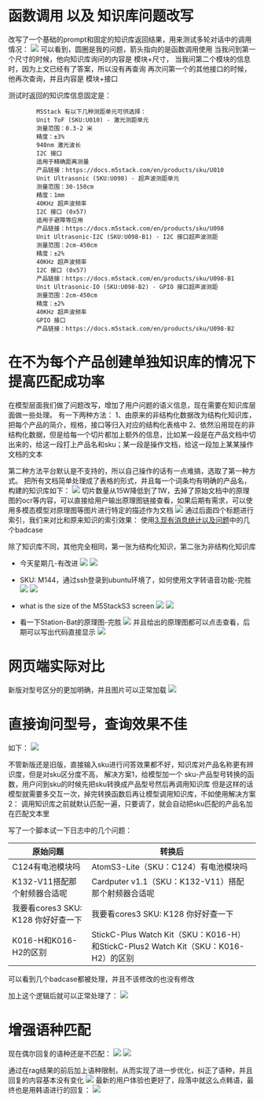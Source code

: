# 函数调用 以及 知识库问题改写
改写了一个基础的prompt和固定的知识库返回结果，用来测试多轮对话中的调用情况：
![](../file/Pasted%20image%2020250508171626.png)
可以看到，圆圈是我的问题，箭头指向的是函数调用使用
当我问到第一个尺寸的时候，他向知识库询问的内容是 模块+尺寸，
当我问第二个模块的信息时，因为上文已经有了答案，所以没有再查询
再次问第一个的其他接口的时候，他再次查询，并且内容是 模块+接口

测试时返回的知识库信息固定是：
```
        M5Stack 有以下几种测距单元可供选择：
        Unit ToF (SKU:U010) - 激光测距单元
        测量范围：0.3-2 米
        精度：±3%
        940nm 激光波长
        I2C 接口
        适用于精确距离测量
        产品链接：https://docs.m5stack.com/en/products/sku/U010
        Unit Ultrasonic (SKU:U098) - 超声波测距单元
        测量范围：30-150cm
        精度：1mm
        40KHz 超声波频率
        I2C 接口 (0x57)
        适用于避障等应用
        产品链接：https://docs.m5stack.com/en/products/sku/U098
        Unit Ultrasonic-I2C (SKU:U098-B1) - I2C 接口超声波测距
        测量范围：2cm-450cm
        精度：±2%
        40KHz 超声波频率
        I2C 接口 (0x57)
        产品链接：https://docs.m5stack.com/en/products/sku/U098-B1
        Unit Ultrasonic-IO (SKU:U098-B2) - GPIO 接口超声波测距
        测量范围：2cm-450cm
        精度：±2%
        40KHz 超声波频率
        GPIO 接口
        产品链接：https://docs.m5stack.com/en/products/sku/U098-B2
```






# 在不为每个产品创建单独知识库的情况下提高匹配成功率
在模型层面我们做了问题改写，增加了用户问题的语义信息，现在需要在知识库层面做一些处理。
有一下两种方法：
1、由原来的非结构化数据改为结构化知识库，把每个产品的简介，规格，接口等归入对应的结构化表格中
2、依然沿用现在的非结构化数据，但是给每一个切片都加上额外的信息，比如某一段是在产品文档中切出来的，给这一段打上产品名和sku；某一段是操作文档，给这一段加上某某操作文档的文本

第二种方法平台默认是不支持的，所以自己操作的话有一点难搞，选取了第一种方式。
把所有文档简单处理成了表格的形式，并且每一个词条均有明确的产品名，构建的知识库如下：
![](../file/Pasted%20image%2020250509111744.png)
切片数量从15W降低到了1W，去掉了原始文档中的原理图的ocr等内容，可以直接给用户输出原理图链接查看，如果后期有需求，可以使用多模态模型对原理图等图片进行特定的描述作为文档
![](../file/Pasted%20image%2020250509111821.png)
通过后面四个标题进行索引，我们来对比和原来知识的索引效果：
使用[3.现有消息统计以及问题](3.现有消息统计以及问题.md)中的几个badcase

除了知识库不同，其他完全相同，第一张为结构化知识，第二张为非结构化知识库
- 今天星期几-有改进
![](../file/Pasted%20image%2020250509114022.png)
![](../file/Pasted%20image%2020250509113425.png)

- SKU: M144，通过ssh登录到ubuntu环境了，如何使用文字转语音功能-完胜
![](../file/Pasted%20image%2020250509113907.png)
![](../file/Pasted%20image%2020250509113937.png)


- what is the size of the M5StackS3 screen
![](../file/Pasted%20image%2020250509114142.png)
![](../file/Pasted%20image%2020250509114620.png)

- 看一下Station-Bat的原理图-完胜
![](../file/Pasted%20image%2020250509115733.png)
并且给出的原理图都可以点击查看，后期可以写出代码直接显示
![](../file/Pasted%20image%2020250509115813.png)




# 网页端实际对比
新版对型号区分的更加明确，并且图片可以正常加载
![](../file/Pasted%20image%2020250512122500.png)




# 直接询问型号，查询效果不佳
如下：
![](../file/Pasted%20image%2020250519170540.png)

不管新版还是旧版，直接输入sku进行问答效果都不好，知识库对产品名称更有辨识度，但是对sku区分度不高，
解决方案1，给模型加一个 sku-产品型号转换的函数，用户问到sku的时候先把sku转换成产品型号然后再调用知识库
但是这样的话模型就需要多交互一次，掉完转换函数后再让模型调用知识库，不如使用解决方案2：
调用知识库之前就默认匹配一遍，只要调了，就会自动把sku匹配的产品名加在匹配文本里

写了一个脚本试一下日志中的几个问题：

| 原始问题                       | 转换后                                                                      |
| -------------------------- | ------------------------------------------------------------------------ |
| C124有电池模块吗                 | AtomS3-Lite（SKU：C124）有电池模块吗                                              |
| K132-V11搭配那个射频器合适呢         | Cardputer v1.1（SKU：K132-V11）搭配那个射频器合适呢                                   |
| 我要看cores3 SKU: K128 你好好查一下 | 我要看cores3 SKU: K128 你好好查一下                                               |
| K016-H和K016-H2的区别          | StickC-Plus Watch Kit（SKU：K016-H）和StickC-Plus2 Watch Kit（SKU：K016-H2）的区别 |
可以看到几个badcase都被处理，并且不该修改的也没有修改

加上这个逻辑后就可以正常处理了：
![](../file/Pasted%20image%2020250519180256.png)




# 增强语种匹配
现在偶尔回复的语种还是不匹配：
![](Pasted%20image%2020250526094137.png)
![](Pasted%20image%2020250526094532.png)

通过在rag结果的前后加上语种限制，从而实现了进一步优化，纠正了语种，并且回复的内容基本没有变化
![](Pasted%20image%2020250526095341.png)
最新的用户体验也更好了，段落中就这么点韩语，最终也是用韩语进行的回复：
![](Pasted%20image%2020250526143044.png)

